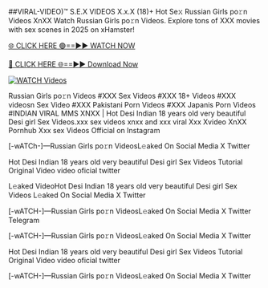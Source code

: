 ##️VIRAL-VIDEO)™ S.E.X VIDEOS X.x.X (18)+ Hot Se𝚡 Russian Girls po𝚛n Videos XnXX
Watch Russian Girls po𝚛n Videos. Explore tons of XXX movies with sex scenes in 2025 on xHamster!

[🌐 CLICK HERE 🟢==►► WATCH NOW](https://hqvideonet.blogspot.com/2025/02/ngthb.html)

[🔴 CLICK HERE 🌐==►► Download Now](https://hqvideonet.blogspot.com/2025/02/ngthb.html)

[![WATCH Videos](https://i.imgur.com/dJHk4Zq.gif)](https://hqvideonet.blogspot.com/2025/02/ngthb.html)


Russian Girls po𝚛n Videos #XXX Sex Videos #XXX 18+ Videos #XXX videosn Sex Video #XXX Pakistani Porn Videos #XXX Japanis Porn Videos #INDIAN VIRAL MMS XNXX | Hot Desi Indian 18 years old very beautiful Desi girl Sex Videos.xxx sex videos xnxx and xxx viral Xxx Xvideo XnXX Pornhub Xxx sex Videos Official on Instagram

[-wATCh-]—Russian Girls po𝚛n VideosL𝚎aked On Social Media X Twitter

Hot Desi Indian 18 years old very beautiful Desi girl Sex Videos Tutorial Original Video video oficial twitter

L𝚎aked VideoHot Desi Indian 18 years old very beautiful Desi girl Sex Videos L𝚎aked On Social Media X Twitter

[-wATCH-]—Russian Girls po𝚛n VideosL𝚎aked On Social Media X Twitter Telegram

[-wATCH-]—Russian Girls po𝚛n VideosL𝚎aked On Social Media X Twitter

Hot Desi Indian 18 years old very beautiful Desi girl Sex Videos Tutorial Original Video video oficial twitter

[-wATCH-]—Russian Girls po𝚛n VideosL𝚎aked On Social Media X Twitter 